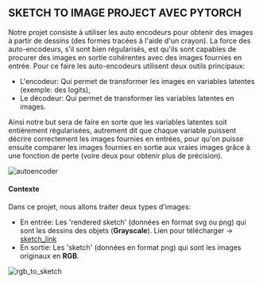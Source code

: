SKETCH TO IMAGE PROJECT AVEC PYTORCH
-------------------------
<p class = "justify">
Notre projet consiste à utiliser les auto encodeurs pour obtenir des images à partir de dessins (des formes tracées à l'aide d'un crayon). La force des auto-encodeurs, s'il sont bien régularisés, est qu'ils sont capables de procurer des images en sortie cohérentes avec des images fournies en entrée. Pour ce faire les auto-encodeurs utilisent deux outils principaux:


- L'encodeur: Qui permet de transformer les images en variables latentes (exemple: des logits),
- Le décodeur: Qui permet de transformer les variables latentes en images.
<p class = "justify">

Ainsi notre but sera de faire en sorte que les variables latentes soit entièrement régularisées, autrement dit que chaque variable puissent décrire correctement les images fournies en entrées, pour qu'on puisse ensuite comparer les images fournies en sortie aux vraies images grâce à une fonction de perte (voire deux pour obtenir plus de précision). 
</p>


<!-- <div class = "background: white;"> -->
![autoencoder]("https://miro.medium.com/max/828/1*qFzKC1GqOR17XaiQBex83w.webp")
<!-- </div> -->

#### Contexte

Dans ce projet, nous allons traiter deux types d'images:

- En entrée: Les 'rendered sketch' (données en format svg ou png) qui sont les dessins des objets (**Grayscale**). Lien pour télécharger -> [sketch_link](https://drive.google.com/file/d/1_AIxKnZXQms5Ezb-cEeVIDIoVG-eliHc/view)
- En sortie: Les 'sketch' (données en format png) qui sont les images originaux en **RGB**. 

![rgb_to_sketch](https://mtli.github.io/sketch/img/Wild-half.jpg)

